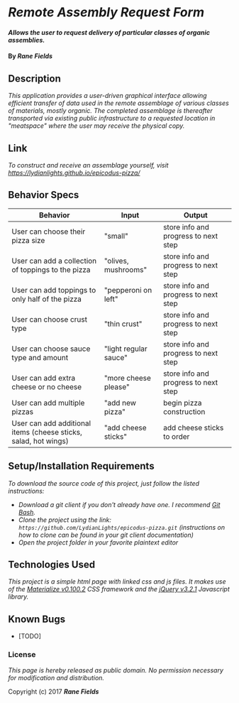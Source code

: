 # _Remote Assembly Request Form_

#### _Allows the user to request delivery of particular classes of organic assemblies._

#### By _**Rane Fields**_

## Description

_This application provides a user-driven graphical interface allowing efficient transfer of data used in the remote assemblage of various classes of materials, mostly organic. The completed assemblage is thereafter transported via existing public infrastructure to a requested location in "meatspace" where the user may receive the physical copy._

## Link

_To construct and receive an assemblage yourself, visit https://lydianlights.github.io/epicodus-pizza/_

## Behavior Specs

| Behavior                                                        | Input                 | Output                               |
|-----------------------------------------------------------------|-----------------------|--------------------------------------|
| User can choose their pizza size                                | "small"               | store info and progress to next step |
| User can add a collection of toppings to the pizza              | "olives, mushrooms"   | store info and progress to next step |
| User can add toppings to only half of the pizza                 | "pepperoni on left"   | store info and progress to next step |
| User can choose crust type                                      | "thin crust"          | store info and progress to next step |
| User can choose sauce type and amount                           | "light regular sauce" | store info and progress to next step |
| User can add extra cheese or no cheese                          | "more cheese please"  | store info and progress to next step |
| User can add multiple pizzas                                    | "add new pizza"       | begin pizza construction             |
| User can add additional items (cheese sticks, salad, hot wings) | "add cheese sticks"   | add cheese sticks to order           |

## Setup/Installation Requirements

_To download the source code of this project, just follow the listed instructions:_

* _Download a git client if you don't already have one. I recommend [Git Bash](https://git-for-windows.github.io/)._
* _Clone the project using the link: `https://github.com/LydianLights/epicodus-pizza.git`
(instructions on how to clone can be found in your git client documentation)_
* _Open the project folder in your favorite plaintext editor_

## Technologies Used

_This project is a simple html page with linked css and js files. It makes use of the [Materialize v0.100.2](http://materializecss.com/) CSS framework and the [jQuery v3.2.1](https://jquery.com/) Javascript library._

## Known Bugs

* [TODO]

### License

*This page is hereby released as public domain. No permission necessary for modification and distribution.*

Copyright (c) 2017 **_Rane Fields_**
